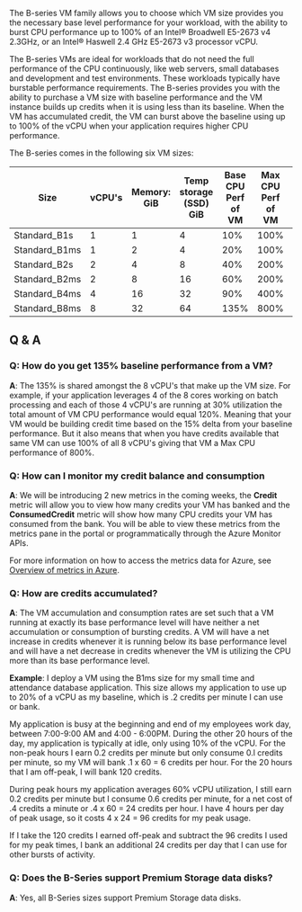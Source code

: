 <!--PENDING FOR B-SERIES GA ANOUNCEMENT -->
The B-series VM family allows you to choose which VM size provides you the necessary base level performance for your workload, with the ability to burst CPU performance up to 100% of an Intel® Broadwell E5-2673 v4 2.3GHz, or an Intel® Haswell 2.4 GHz E5-2673 v3 processor vCPU.

The B-series VMs are ideal for workloads that do not need the full performance of the CPU continuously, like web servers, small databases and development and test environments. These workloads typically have burstable performance requirements. The B-series provides you with the ability to purchase a VM size with baseline performance and the VM instance builds up credits when it is using less than its baseline. When the VM has accumulated credit, the VM can burst above the baseline using up to 100% of the vCPU when your application requires higher CPU performance.

The B-series comes in the following six VM sizes:

| Size          | vCPU's | Memory: GiB | Temp storage (SSD) GiB | Base CPU Perf of VM | Max CPU Perf of VM | Credits Banked / Hour | Max Banked Credits |
|---------------|--------|-------------|----------------|--------------------------------|---------------------------|-----------------------|--------------------|
| Standard_B1s  | 1      | 1           | 4              | 10%                            | 100%                      | 6                     | 144                |
| Standard_B1ms | 1      | 2           | 4              | 20%                            | 100%                      | 12                    | 288                |
| Standard_B2s  | 2      | 4           | 8              | 40%                            | 200%                      | 24                    | 576                |
| Standard_B2ms | 2      | 8           | 16             | 60%                            | 200%                      | 36                    | 864                |
| Standard_B4ms | 4      | 16          | 32             | 90%                            | 400%                      | 54                    | 1296               |
| Standard_B8ms | 8      | 32          | 64             | 135%                           | 800%                      | 81                    | 1944               |

## Q & A 

### Q: How do you get 135% baseline performance from a VM?
**A**: The 135% is shared amongst the 8 vCPU's that make up the VM size. For example, if your application leverages 4 of the 8 cores working on batch processing and each of those 4 vCPU's are running at 30% utilization the total amount of VM CPU performance would equal 120%.  Meaning that your VM would be building credit time based on the 15% delta from your baseline performance.  But it also means that when you have credits available that same VM can use 100% of all 8 vCPU's giving that VM a Max CPU performance of 800%.

### Q: How can I monitor my credit balance and consumption
**A**: We will be introducing 2 new metrics in the coming weeks, the **Credit** metric will allow you to view how many credits your VM has banked and the **ConsumedCredit** metric will show how many CPU credits your VM has consumed from the bank.    You will be able to view these metrics from the metrics pane in the portal or programmatically through the Azure Monitor APIs.

For more information on how to access the metrics data for Azure, see [Overview of metrics in Azure](../articles/monitoring-and-diagnostics/monitoring-overview-metrics.md).

### Q: How are credits accumulated?
**A**: The VM accumulation and consumption rates are set such that a VM running at exactly its base performance level will have neither a net accumulation or consumption of bursting credits.  A VM will have a net increase in credits whenever it is running below its base performance level and will have a net decrease in credits whenever the VM is utilizing the CPU more than its base performance level.

**Example**:  I deploy a VM using the B1ms size for my small time and attendance database application. This size allows my application to use up to 20% of a vCPU as my baseline, which is .2 credits per minute I can use or bank. 

My application is busy at the beginning and end of my employees work day, between 7:00-9:00 AM and 4:00 - 6:00PM. During the other 20 hours of the day, my application is typically at idle, only using 10% of the vCPU. For the non-peak hours I earn 0.2 credits per minute but only consume 0.l credits per minute, so my VM will bank .1 x 60 = 6 credits per hour.  For the 20 hours that I am off-peak, I will bank 120 credits.  

During peak hours my application averages 60% vCPU utilization, I still earn 0.2 credits per minute but I consume 0.6 credits per minute, for a net cost of .4 credits a minute or .4 x 60 = 24 credits per hour. I have 4 hours per day of peak usage, so it costs 4 x 24 = 96 credits for my peak usage.

If I take the 120 credits I earned off-peak and subtract the 96 credits I used for my peak times, I bank an additional 24 credits per day that I can use for other bursts of activity.

### Q: Does the B-Series support Premium Storage data disks?
**A**: Yes, all B-Series sizes support Premium Storage data disks.
<!--PENDING FOR B-SERIES GA ANOUNCEMENT -->

<!-- Update_Description: new articles on virtual machines common b-series burstable -->
<!--ms.date: 02/05/2018-->